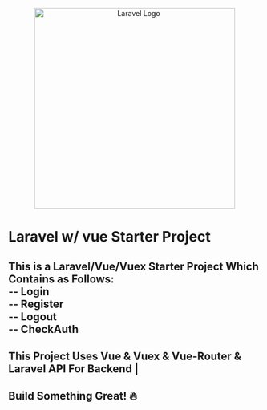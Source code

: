 <p align="center"><a href="https://laravel.com" target="_blank"><img src="https://raw.githubusercontent.com/laravel/art/master/logo-lockup/5%20SVG/2%20CMYK/1%20Full%20Color/laravel-logolockup-cmyk-red.svg" width="400" alt="Laravel Logo"></a></p>

# Laravel w/ vue Starter Project
This is a Laravel/Vue/Vuex Starter Project Which Contains as Follows: <br />
-- Login <br />
-- Register <br />
-- Logout <br />
-- CheckAuth <br />
--------------------------------------------------------------------
This Project Uses Vue & Vuex & Vue-Router & Laravel API For Backend |<br />
--------------------------------------------------------------------
## Build Something Great! 🔥
